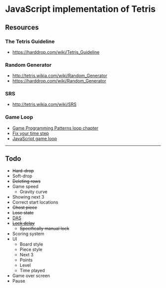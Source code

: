 # JavaScript implementation of Tetris

## Resources

### The Tetris Guideline
* https://harddrop.com/wiki/Tetris_Guideline

### Random Generator
* http://tetris.wikia.com/wiki/Random_Generator
* https://harddrop.com/wiki/Random_Generator

### SRS
* http://tetris.wikia.com/wiki/SRS

### Game Loop
* [Game Programming Patterns loop chapter](http://gameprogrammingpatterns.com/game-loop.html)
* [Fix your time step](https://gafferongames.com/post/fix_your_timestep/)
* [JavaScript game loop](http://isaacsukin.com/news/2015/01/detailed-explanation-javascript-game-loops-and-timing)

---

## Todo
* ~~Hard-drop~~
* Soft-drop
* ~~Deleting rows~~
* Game speed
  * Gravity curve
* Showing next 3
* Correct start locations
* ~~Ghost piece~~
* ~~Lose state~~
* [DAS](https://harddrop.com/wiki/DAS)
* ~~[Lock delay](https://harddrop.com/wiki/Lock_delay)~~
  * ~~Specifically manual lock~~
* Scoring system
* UI
  * Board style
  * Piece style
  * Next 3
  * Points
  * Level
  * Time played
* Game over screen
* Pause